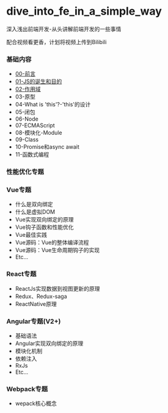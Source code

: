 # dive_into_fe_in_a_simple_way
深入浅出前端开发-从头讲解前端开发的一些事情

配合视频看更香，计划将视频上传到Bilibili

### 基础内容
* [00-前言](./content/00_preface.md)
* [01-JS的诞生和目的](./content/01_js_and_netscape.md)
* [02-作用域](./content/02_scope.md)
* 03-原型
* 04-What is 'this'?-'this'的设计
* 05-闭包
* 06-Node
* 07-ECMAScript
* 08-模块化-Module
* 09-Class
* 10-Promise和async await
* 11-函数式编程

### 性能优化专题

### Vue专题
* 什么是双向绑定
* 什么是虚拟DOM
* Vue实现双向绑定的原理
* Vue钩子函数和性能优化
* Vue最佳实践
* Vue源码：Vue的整体编译流程
* Vue源码：Vue生命周期钩子的实现
* Etc...

### React专题
* ReactJs实现数据到视图更新的原理
* Redux、Redux-saga
* ReactNative原理

### Angular专题(V2+)
* 基础语法
* Angular实现双向绑定的原理
* 模块化机制
* 依赖注入
* RxJs
* Etc...


### Webpack专题
* wepack核心概念

